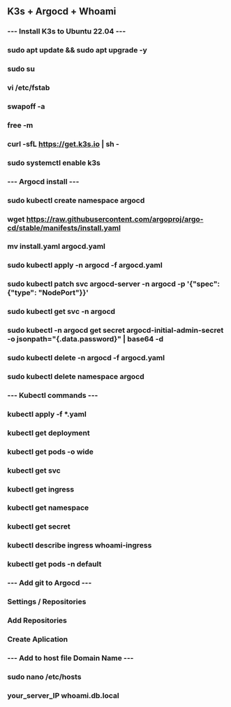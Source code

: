 ## K3s + Argocd + Whoami
### 
### --- Install K3s to Ubuntu 22.04 ---
###
### sudo apt update && sudo apt upgrade -y
### sudo su
### vi /etc/fstab
### swapoff -a
### free -m
### curl -sfL https://get.k3s.io | sh -
### sudo systemctl enable k3s
###
### --- Argocd install ---
###
### sudo kubectl create namespace argocd
### wget https://raw.githubusercontent.com/argoproj/argo-cd/stable/manifests/install.yaml
### mv install.yaml argocd.yaml
### sudo kubectl apply -n argocd -f argocd.yaml
### sudo kubectl patch svc argocd-server -n argocd -p '{"spec": {"type": "NodePort"}}'
### sudo kubectl get svc -n argocd
### sudo kubectl -n argocd get secret argocd-initial-admin-secret -o jsonpath="{.data.password}" | base64 -d
### 
### sudo kubectl delete -n argocd -f argocd.yaml
### sudo kubectl delete namespace argocd
###
### --- Kubectl commands ---
###
### kubectl apply -f *.yaml
### kubectl get deployment
### kubectl get pods -o wide
### kubectl get svc
### kubectl get ingress
### kubectl get namespace
### kubectl get secret
### kubectl describe ingress whoami-ingress
### kubectl get pods -n default
### 
### --- Add git to Argocd ---
### Settings / Repositories
### Add Repositories
### Create Aplication
### --- Add to host file Domain Name ---
### sudo nano /etc/hosts
### your_server_IP  whoami.db.local